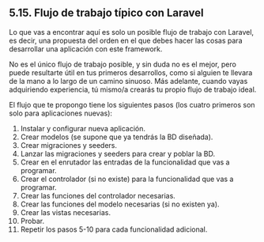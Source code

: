 ## 5.15. Flujo de trabajo típico con Laravel

Lo que vas a encontrar aquí es solo un posible flujo de trabajo con Laravel, es decir, una propuesta del orden en el que debes hacer las cosas para desarrollar una aplicación con este framework.

No es el único flujo de trabajo posible, y sin duda no es el mejor, pero puede resultarte útil en tus primeros desarrollos, como si alguien te llevara de la mano a lo largo de un camino sinuoso. Más adelante, cuando vayas adquiriendo experiencia, tú mismo/a crearás tu propio flujo de trabajo ideal.

El flujo que te propongo tiene los siguientes pasos (los cuatro primeros son solo para aplicaciones nuevas):

1. Instalar y configurar nueva aplicación.
2. Crear modelos (se supone que ya tendrás la BD diseñada).
3. Crear migraciones y seeders.
4. Lanzar las migraciones y seeders para crear y poblar la BD.
5. Crear en el enrutador las entradas de la funcionalidad que vas a programar.
6. Crear el controlador (si no existe) para la funcionalidad que vas a programar.
7. Crear las funciones del controlador necesarias.
8. Crear las funciones del modelo necesarias (si no existen ya).
9. Crear las vistas necesarias.
10. Probar.
11. Repetir los pasos 5-10 para cada funcionalidad adicional.